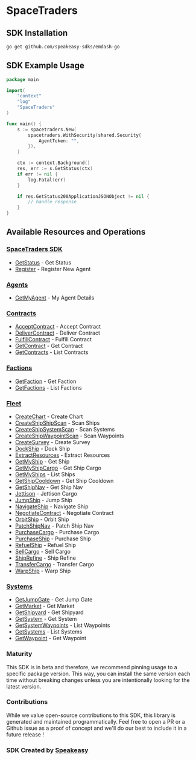 # SpaceTraders

<!-- Start SDK Installation -->
## SDK Installation

```bash
go get github.com/speakeasy-sdks/emdash-go
```
<!-- End SDK Installation -->

## SDK Example Usage
<!-- Start SDK Example Usage -->
```go
package main

import(
	"context"
	"log"
	"SpaceTraders"
)

func main() {
    s := spacetraders.New(
        spacetraders.WithSecurity(shared.Security{
            AgentToken: "",
        }),
    )

    ctx := context.Background()
    res, err := s.GetStatus(ctx)
    if err != nil {
        log.Fatal(err)
    }

    if res.GetStatus200ApplicationJSONObject != nil {
        // handle response
    }
}
```
<!-- End SDK Example Usage -->

<!-- Start SDK Available Operations -->
## Available Resources and Operations

### [SpaceTraders SDK](docs/spacetraders/README.md)

* [GetStatus](docs/spacetraders/README.md#getstatus) - Get Status
* [Register](docs/spacetraders/README.md#register) - Register New Agent

### [Agents](docs/agents/README.md)

* [GetMyAgent](docs/agents/README.md#getmyagent) - My Agent Details

### [Contracts](docs/contracts/README.md)

* [AcceptContract](docs/contracts/README.md#acceptcontract) - Accept Contract
* [DeliverContract](docs/contracts/README.md#delivercontract) - Deliver Contract
* [FulfillContract](docs/contracts/README.md#fulfillcontract) - Fulfill Contract
* [GetContract](docs/contracts/README.md#getcontract) - Get Contract
* [GetContracts](docs/contracts/README.md#getcontracts) - List Contracts

### [Factions](docs/factions/README.md)

* [GetFaction](docs/factions/README.md#getfaction) - Get Faction
* [GetFactions](docs/factions/README.md#getfactions) - List Factions

### [Fleet](docs/fleet/README.md)

* [CreateChart](docs/fleet/README.md#createchart) - Create Chart
* [CreateShipShipScan](docs/fleet/README.md#createshipshipscan) - Scan Ships
* [CreateShipSystemScan](docs/fleet/README.md#createshipsystemscan) - Scan Systems
* [CreateShipWaypointScan](docs/fleet/README.md#createshipwaypointscan) - Scan Waypoints
* [CreateSurvey](docs/fleet/README.md#createsurvey) - Create Survey
* [DockShip](docs/fleet/README.md#dockship) - Dock Ship
* [ExtractResources](docs/fleet/README.md#extractresources) - Extract Resources
* [GetMyShip](docs/fleet/README.md#getmyship) - Get Ship
* [GetMyShipCargo](docs/fleet/README.md#getmyshipcargo) - Get Ship Cargo
* [GetMyShips](docs/fleet/README.md#getmyships) - List Ships
* [GetShipCooldown](docs/fleet/README.md#getshipcooldown) - Get Ship Cooldown
* [GetShipNav](docs/fleet/README.md#getshipnav) - Get Ship Nav
* [Jettison](docs/fleet/README.md#jettison) - Jettison Cargo
* [JumpShip](docs/fleet/README.md#jumpship) - Jump Ship
* [NavigateShip](docs/fleet/README.md#navigateship) - Navigate Ship
* [NegotiateContract](docs/fleet/README.md#negotiatecontract) - Negotiate Contract
* [OrbitShip](docs/fleet/README.md#orbitship) - Orbit Ship
* [PatchShipNav](docs/fleet/README.md#patchshipnav) - Patch Ship Nav
* [PurchaseCargo](docs/fleet/README.md#purchasecargo) - Purchase Cargo
* [PurchaseShip](docs/fleet/README.md#purchaseship) - Purchase Ship
* [RefuelShip](docs/fleet/README.md#refuelship) - Refuel Ship
* [SellCargo](docs/fleet/README.md#sellcargo) - Sell Cargo
* [ShipRefine](docs/fleet/README.md#shiprefine) - Ship Refine
* [TransferCargo](docs/fleet/README.md#transfercargo) - Transfer Cargo
* [WarpShip](docs/fleet/README.md#warpship) - Warp Ship

### [Systems](docs/systems/README.md)

* [GetJumpGate](docs/systems/README.md#getjumpgate) - Get Jump Gate
* [GetMarket](docs/systems/README.md#getmarket) - Get Market
* [GetShipyard](docs/systems/README.md#getshipyard) - Get Shipyard
* [GetSystem](docs/systems/README.md#getsystem) - Get System
* [GetSystemWaypoints](docs/systems/README.md#getsystemwaypoints) - List Waypoints
* [GetSystems](docs/systems/README.md#getsystems) - List Systems
* [GetWaypoint](docs/systems/README.md#getwaypoint) - Get Waypoint
<!-- End SDK Available Operations -->

### Maturity

This SDK is in beta and therefore, we recommend pinning usage to a specific package version.
This way, you can install the same version each time without breaking changes unless you are intentionally
looking for the latest version.

### Contributions

While we value open-source contributions to this SDK, this library is generated and maintained programmatically.
Feel free to open a PR or a Github issue as a proof of concept and we'll do our best to include it in a future release !

### SDK Created by [Speakeasy](https://docs.speakeasyapi.dev/docs/using-speakeasy/client-sdks)
